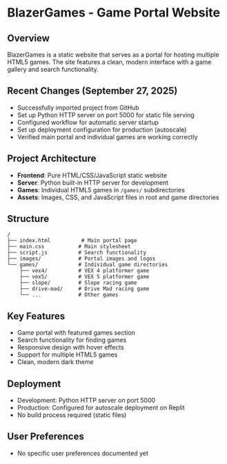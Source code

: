 # BlazerGames - Game Portal Website

## Overview
BlazerGames is a static website that serves as a portal for hosting multiple HTML5 games. The site features a clean, modern interface with a game gallery and search functionality.

## Recent Changes (September 27, 2025)
- Successfully imported project from GitHub
- Set up Python HTTP server on port 5000 for static file serving  
- Configured workflow for automatic server startup
- Set up deployment configuration for production (autoscale)
- Verified main portal and individual games are working correctly

## Project Architecture
- **Frontend**: Pure HTML/CSS/JavaScript static website
- **Server**: Python built-in HTTP server for development
- **Games**: Individual HTML5 games in `/games/` subdirectories
- **Assets**: Images, CSS, and JavaScript files in root and game directories

## Structure
```
/
├── index.html          # Main portal page
├── main.css           # Main stylesheet
├── script.js          # Search functionality
├── images/            # Portal images and logos
└── games/             # Individual game directories
    ├── vex4/          # VEX 4 platformer game
    ├── vex5/          # VEX 5 platformer game
    ├── slope/         # Slope racing game
    ├── drive-mad/     # Drive Mad racing game
    └── ...            # Other games
```

## Key Features
- Game portal with featured games section
- Search functionality for finding games
- Responsive design with hover effects
- Support for multiple HTML5 games
- Clean, modern dark theme

## Deployment
- Development: Python HTTP server on port 5000
- Production: Configured for autoscale deployment on Replit
- No build process required (static files)

## User Preferences
- No specific user preferences documented yet